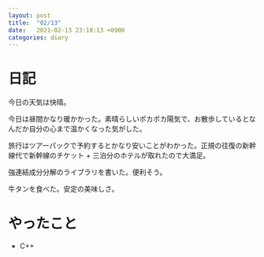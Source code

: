 ```yaml
---
layout: post
title:  "02/13"
date:   2021-02-13 23:18:13 +0900
categories: diary
---
```

# 日記

今日の天気は快晴。

今日は昼間かなり暖かかった。素晴らしいポカポカ陽気で、お散歩しているとなんだか自分の心まで温かくなった気がした。

旅行はツアーパックで予約するとかなり安いことがわかった。正規の往復の新幹線代で新幹線のチケット + 三泊分のホテルが取れたので大満足。

強連結成分分解のライブラリを書いた。便利そう。

牛タンを食べた。安定の美味しさ。

# やったこと

- C++